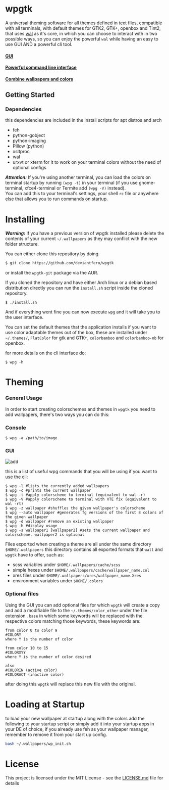 
# wpgtk

A universal theming software for all themes 
defined in text files, compatible with all terminals, 
with default themes for GTK2, GTK+, openbox and Tint2, that uses 
[wal](https://github.com/dylanaraps/wal) as it's core, in which 
you can choose to interact with in two possible ways, so you can
enjoy the powerful `wal` while having an easy to use GUI AND a powerful cli tool.

#### [GUI](http://i.imgur.com/oJ0yakG.gif)

#### [Powerful command line interface](http://i.imgur.com/MM5yVZq.gif)

#### [Combine wallpapers and colors](http://i.imgur.com/qo5Hsoh.gif)


## Getting Started

### Dependencies

this dependencies are included in the install scripts for apt distros and arch

* feh
* python-gobject
* python-imaging
* Pillow (python)
* xsltproc
* wal
* urxvt or xterm for it to work on your terminal colors without the need of optional configs

**_Attention:_** If you're using another terminal, you can load the colors on terminal startup
by running `(wpg -t)` in your terminal (if you use gnome-terminal, xfce4-terminal or Termite add `(wpg -V)` instead).  
You can add this to your terminal's settings, your shell `rc` file or anywhere else 
that allows you to run commands on startup.

# Installing

**_Warning:_** If you have a previous version of wpgtk installed
please delete the contents of your current `~/.wallpapers` as 
they may conflict with the new folder structure.

You can either clone this repository by doing

```sh
$ git clone https://github.com/deviantfero/wpgtk
```

or install the `wpgtk-git` package via the AUR.

If you cloned the repository  and have either Arch linux or a debian based
distribution directly you can run the `install.sh` script inside the 
cloned repository.

```
$ ./install.sh
```

And if everything went fine you can now execute `wpg` and it will take
you to the user interface.

You can set the default themes that the application installs if you want
to use color adaptable themes out of the box, these are installed under 
`~/.themes/`, `FlatColor` for gtk and GTK+, `colorbamboo` and `colorbamboo-nb` for openbox.

for more details on the cli interface do:
```
$ wpg -h
```

# Theming

### General Usage
In order to start creating colorschemes and themes in `wpgtk` you need
to add wallpapers, there's two ways you can do this:

### Console
```
$ wpg -a /path/to/image
```

### GUI
![add](http://i.imgur.com/0y4qHJx.png)

this is a list of useful wpg commands that you will be using if you want to use
the cli:
```
$ wpg -l #lists the currently added wallpapers
$ wpg -c #prints the current wallpaper
$ wpg -t #apply colorscheme to terminal (equivalent to wal -r)
$ wpg -V #apply colorscheme to terminal with VTE fix (equivalent to wal -rt)
$ wpg -z wallpaper #shuffles the given wallpaper's colorscheme
$ wpg --auto wallpaper #generates fg versions of the first 8 colors of the given wallpaper
$ wpg -d wallpaper #remove an existing wallpaper
$ wpg -h #display usage
$ wpg -s wallpaper1 [wallpaper2] #sets the current wallpaper and colorscheme, wallpaper2 is optional
```

Files exported when creating a theme are all under the same directory `$HOME/.wallpapers`
this directory contains all exported formats that `wall` and `wpgtk` have to offer, such
as:

* scss variables under `$HOME/.wallpapers/cache/scss`
* simple hexes under `$HOME/.wallpapers/cache/wallpaper_name.col`
* xres files under `$HOME/.wallpapers/xres/wallpaper_name.Xres`
* environment variables under `$HOME/.colors` 

### Optional files

Using the GUI you can add optional files for which `wpgtk` will create a copy and
add a modifiable file to the `~/.themes/color_other` under the file extension `.base`
in which some keywords will be replaced with the respective colors matching 
those keywords, these keywords are:

```assembly
from color 0 to color 9
#COLORY
where Y is the number of color

from color 10 to 15
#COLORXYY 
where Y is the number of color desired

also
#COLORIN (active color)
#COLORACT (inactive color)
```

after doing this `wpgtk` will replace this new file with the original.

# Loading at Startup
to load your new wallpaper at startup along with the colors add the following to your startup script or simply add it into your startup apps in your DE of choice, if you already use feh as your wallpaper manager, remember to remove it from your start up config.

```sh
bash ~/.wallpapers/wp_init.sh
```

# License

This project is licensed under the MIT License - see the [LICENSE.md](LICENSE.md) file for details
